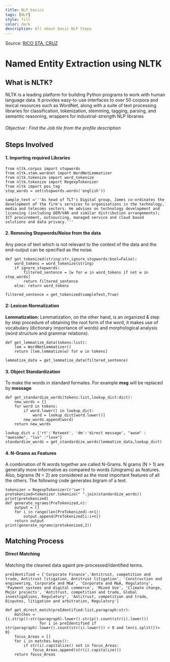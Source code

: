 ```yaml
---
title: NLP basics
tags: [NLP]
style: fill
color: dark
description: All about basic NLP Steps
---
```


Source: [RICO STA. CRUZ](https://ricostacruz.com/til/a-better-hello-world)

# Named Entity Extraction using NLTK

## What is NLTK?
NLTK is a leading platform for building Python programs to work with human language data. It provides easy-to-use interfaces to over 50 corpora and lexical resources such as WordNet, along with a suite of text processing libraries for classification, tokenization, stemming, tagging, parsing, and semantic reasoning, wrappers for industrial-strength NLP libraries

###### Objective :  Find the Job tile from the profile description

## Steps Involved

#### 1. Importing required Libraries

    from nltk.corpus import stopwords
    from nltk.stem.wordnet import WordNetLemmatizer
    from nltk.tokenize import word_tokenize
    from nltk.tokenize import RegexpTokenizer
    from nltk import pos_tag
    stop_words = set(stopwords.words('english'))
    
    sample_text ='''As head of TLT's Digital group, James co-ordinates the development of the firm's services to organisations in the technology, media and telecoms sectors. He advises on technology development and licensing (including OEM/VAR and similar distribution arrangements); ICT procurement, outsourcing, managed service and cloud based solutions and data privacy.'''

#### 2. Removing Stopwords/Noise from the data
Any piece of text which is not relevant to the context of the data and the end-output can be specified as the noise.

    def get_tokenized(string:str,ignore_stopwords:bool=False):
        word_tokens = word_tokenize(string)
        if ignore_stopwords:
            filtered_sentence = [w for w in word_tokens if not w in stop_words]
            return filtered_sentence
        else: return word_tokens
    
    filtered_sentence = get_tokenized(sampleText,True)

#### 2: Lexicon Normalization
**Lemmatization:** Lemmatization, on the other hand, is an organized & step by step procedure of obtaining the root form of the word, it makes use of vocabulary (dictionary importance of words) and morphological analysis (word structure and grammar relations).

    def get_lemmatize_data(tokens:list):
        lem = WordNetLemmatizer()
        return [lem.lemmatize(w) for w in tokens]
		
    lemmatize_data = get_lemmatize_data(filtered_sentence)

#### 3.  Object Standardization
To make the words in standard formates. For example **msg** will be replaced by **message**

    def get_standardize_words(tokens:list,lookup_dict:dict):
        new_words = []
        for word in tokens:
            if word.lower() in lookup_dict:
                word = lookup_dict[word.lower()]
            new_words.append(word)
        return new_words
    
    lookup_dict = {'rt':'Retweet', 'dm':'direct message', "awsm" : "awesome", "luv" :"love"}
    standardize_words = get_standardize_words(lemmatize_data,lookup_dict) 

#### 4. N-Grams as Features
A combination of N words together are called N-Grams. N grams (N > 1) are generally more informative as compared to words (Unigrams) as features. Also, bigrams (N = 2) are considered as the most important features of all the others. The following code generates bigram of a text.

    tokenizer = RegexpTokenizer(r'\w+')
    pretokenized=tokenizer.tokenize(" ".join(standardize_words))
    print(pretokenized)
    def generate_ngrams(PreTokenized,n):
        output = []
        for i in range(len(PreTokenized)-n+1):
            output.append(PreTokenized[i:i+n])
        return output
    print(generate_ngrams(pretokenized,2))

## Matching Process

#### Direct Matching

Matching the cleaned data againt pre-processed/identified terms.
    
	preIdentified = ['Corporate Finance','Antitrust, competition and trade, Antitrust litigation, Antitrust litigation', 'Construction and engineering, Corporate and M&A', 'Corporate and M&A, Regulatory', 'Payment systems and digital commerce', 'Mixed Use', 'Climate change, Major projects', 'Antitrust, competition and trade, Global investigations, Regulatory', 'Antitrust, competition and trade, Disputes, litigation and arbitration, Regulatory']
    
    def get_direct_match(preIdentified:list,paragraph:str):
        matches = {i.strip():str(paragraph).lower().strip().count(str(i).lower())
                   for i in preIdentified if str(paragraph).lower().count(str(i).lower()) > 0 and len(i.split())> 0}
        focus_Areas = []
        for i in matches.keys():
            if str(i).capitalize() not in focus_Areas:
                focus_Areas.append(str(i).capitalize())
        return focus_Areas

